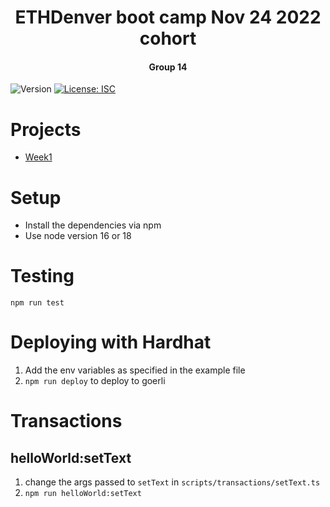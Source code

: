 <h1 align="center">ETHDenver boot camp Nov 24 2022 cohort</h1>
<h4 align="center">Group 14</h4>
<p>
  <img alt="Version" src="https://img.shields.io/badge/version-0.1.0-blue.svg?cacheSeconds=2592000" />
  <a href="#" target="_blank">
    <img alt="License: ISC" src="https://img.shields.io/badge/License-ISC-yellow.svg" />
  </a>
</p>

# Projects

- [Week1](GroupProjects/Week1.md) 


# Setup
- Install the dependencies via npm
- Use node version 16 or 18

# Testing

`npm run test`

# Deploying with Hardhat

1. Add the env variables as specified in the example file
2. `npm run deploy` to deploy to goerli

# Transactions

## helloWorld:setText
1. change the args passed to `setText` in `scripts/transactions/setText.ts`
2. `npm run helloWorld:setText`
